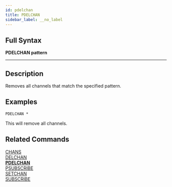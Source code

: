 ```yaml
---
id: pdelchan
title: PDELCHAN
sidebar_label: __no_label
---
```


## Full Syntax

**PDELCHAN  pattern**

---

## Description

Removes all channels that match the specified pattern.

## Examples

```tile38-cli
PDELCHAN *
```

This will remove all channels.

## Related Commands

[CHANS](../commands/chans.md)<br>
[DELCHAN](../commands/delchan.md)<br>
**[PDELCHAN](../commands/pdelchan.md)**<br>
[PSUBSCRIBE](../commands/psubscribe.md)<br>
[SETCHAN](../commands/setchan.md)<br>
[SUBSCRIBE](../commands/subscribe.md)<br>